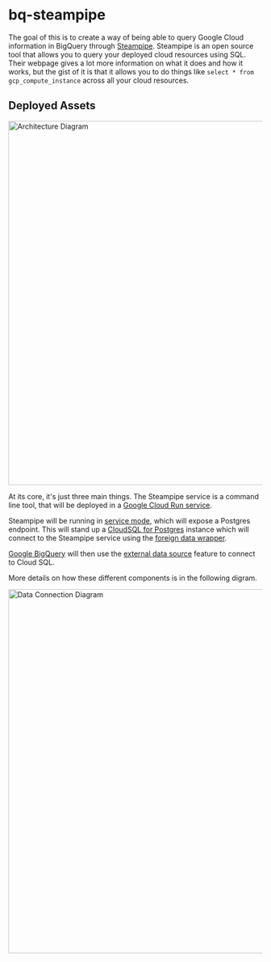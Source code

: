 # bq-steampipe

The goal of this is to create a way of being able to query Google Cloud information in BigQuery through [Steampipe](https://steampipe.io/). Steampipe is an open source tool that allows you to query your deployed cloud resources using SQL. Their webpage gives a lot more information on what it does and how it works, but the gist of it is that it allows you to do things like `select * from gcp_compute_instance` across all your cloud resources.

## Deployed Assets
<img src="https://user-images.githubusercontent.com/10038712/153035021-0915f525-9805-4d89-93d5-7ac9cb6f7a7e.png" alt="Architecture Diagram" width="720"/>

At its core, it's just three main things. The Steampipe service is a command line tool, that will be deployed in a [Google Cloud Run service](https://cloud.google.com/run).

Steampipe will be running in [service mode](https://steampipe.io/docs/using-steampipe/service), which will expose a Postgres endpoint. This will stand up a [CloudSQL for Postgres](https://cloud.google.com/sql) instance which will connect to the Steampipe service using the [foreign data wrapper](https://www.postgresql.org/docs/9.5/postgres-fdw.html).

[Google BigQuery](https://cloud.google.com/bigquery) will then use the [external data source](https://cloud.google.com/bigquery/external-data-sources) feature to connect to Cloud SQL.

More details on how these different components is in the following digram.

<img src="https://user-images.githubusercontent.com/10038712/153040356-334fffd3-e61b-4c15-98ef-89d4bec4bc2e.png" alt="Data Connection Diagram" width="720"/>
